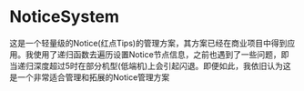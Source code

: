 # NoticeSystem
这是一个轻量级的Notice(红点Tips)的管理方案，其方案已经在商业项目中得到应用。我使用了递归函数去遍历设置Notice节点信息，之前也遇到了一些问题，即当递归深度超过5时在部分机型(低端机)上会引起闪退。即便如此，我依旧认为这是一个非常适合管理和拓展的Notice管理方案
